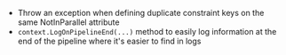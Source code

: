 *   Throw an exception when defining duplicate constraint keys on the same NotInParallel attribute
*   `context.LogOnPipelineEnd(...)` method to easily log information at the end of the pipeline where it's easier to find in logs
